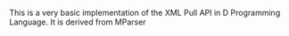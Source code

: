 This is a very basic implementation of the XML Pull API in D Programming Language. It is derived from MParser